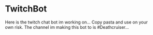 # TwitchBot
Here is the twitch chat bot im working on... Copy pasta and use on your own risk. The channel im making this bot to is #Deathcruiser...
